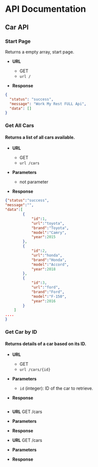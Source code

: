 # API Documentation

## Car API

### Start Page

Returns a empty array, start page.

- **URL**
    - GET
    - ```url / ```

- **Response**
```json
{
  "status": "success",
  "message": "Work My Rest FULL Api",
  "data": []
}
```

### Get All Cars

#### Returns a list of all cars available.

- **URL**
    - GET
    - ```url /cars ```

- **Parameters**
    - not parameter
  
- **Response**
```json
{"status":"success",
"message":"",
"data":[
        {
            "id":1,
            "url":"toyota",
            "brand":"Toyota",
            "model":"Camry",
            "year":2015
        },
        {
            "id":2,
            "url":"honda",
            "brand":"Honda",
            "model":"Accord",
            "year":2018
        },
        {
            "id":3,
            "url":"ford",
            "brand":"Ford",
            "model":"F-150",
            "year":2016
        }
    ]
....
}
```

### Get Car by ID

#### Returns details of a car based on its ID.

- **URL**
    - GET
    - ```url /cars/{id} ```

- **Parameters**
    - ``` id ``` (integer): ID of the car to retrieve.
- **Response**
```json


```


- **URL**
  GET  /cars

- **Parameters**

- **Response**


- **URL**
  GET  /cars

- **Parameters**

- **Response**
  
